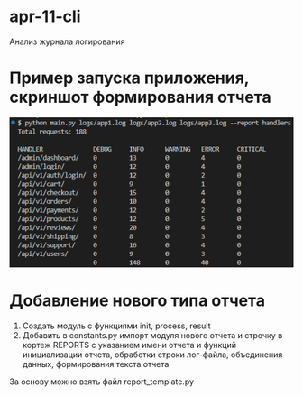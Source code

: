 # apr-11-cli
Анализ журнала логирования

# Пример запуска приложения, скриншот формирования отчета

![plot](Screenshot_2025-04-11.png)

# Добавление нового типа отчета

1. Создать модуль с функциями init, process, result
2. Добавить в constants.py импорт модуля нового отчета и строчку в кортеж REPORTS с указанием имени отчета и функций инициализации отчета, обработки строки лог-файла, объединения данных, формирования текста отчета

За основу можно взять файл report_template.py

